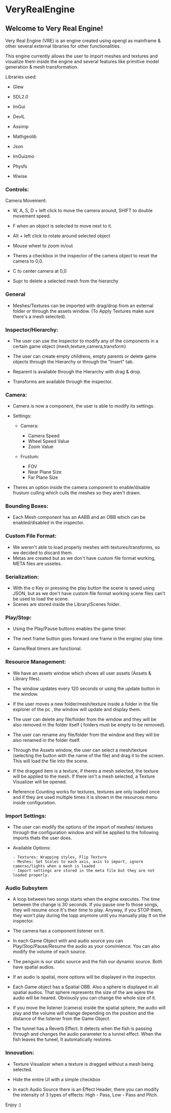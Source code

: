 # VeryRealEngine

## Welcome to Very Real Engine!

 Very Real Engine (VRE) is an engine created using opengl as mainframe & other several external libraries for other functionalities.

 This engine currently allows the user to import meshes and textures and visualize them inside the engine and several features like primitive model generation & mesh transformation.


Libraries used:

- Glew 

- SDL2.0

- ImGui

- DevIL

- Assimp

- Mathgeolib

- Json

- ImGuizmo

- Physfs

- Wwise


### Controls:

Camera Movement:

- W, A, S, D + left click to move the camera around, SHIFT to double movement speed.

- F when an object is selected to move next to it.

- Alt + left click to rotate around selected object

- Mouse wheel to zoom in/out

- Theres a checkbox in the inspector of the camera object to reset the camera to 0,0.

- C to center camera at 0,0

- Supr to delete a selected mesh from the hierarchy


### General

- Meshes/Textures can be imported with drag/drop from an external folder or through the assets window. (To Apply Textures make sure there's a mesh selected).


### Inspector/Hierarchy:

- The user can use the inspector to modify any of the components in a certain game object (mesh,texture,camera,transform)

- The user can create empty childrens, empty parents or delete game objects through the Hierarchy or through the "Insert" tab.

- Reparent is available through the Hierarchy with drag & drop.

- Transforms are available through the inspector.


### Camera:

- Camera is now a component, the user is able to modify its settings.

- Settings:

  - Camera: 

       - Camera Speed
       - Wheel Speed Value 
       - Zoom Value

  - Frustum:
         
       - FOV
       - Near Plane Size
       - Far Plane Size

- Theres an option inside the camera component to enable/disable frustum culling which culls the meshes so they aren't drawn.


### Bounding Boxes:

- Each Mesh component has an AABB and an OBB which can be enabled/disabled in the inspector.


### Custom File Format:

- We weren't able to load properly meshes with textures/transforms, so we decided to discard them.
- Metas are created but as we don't have custom file format working, META files are usseles.


### Serialization:

- With the o Key or pressing the play button the scene is saved using JSON, but as we don't have custom file format working scene files can't be used to load the scene. 
- Scenes are stored inside the Library/Scenes folder.


### Play/Stop:

- Using the Play/Pause buttons enables the game timer.

- The next frame button goes forward one frame in the engine/ play time.

- Game/Real timers are functional.


### Resource Management:

- We have an assets window which shows all user assets (Assets & Library files).

- The window updates every 120 seconds or using the update button in the window.

- If the user moves a new folder/mesh/texture inside a folder in the file explorer of the pc , the window will update and display them.

- The user can delete any file/folder from the window and they will be also removed in the folder itself ( folders must be empty to be removed).

- The user can rename any file/folder from the window and they will be also renamed in the folder itself.

- Through the Assets window, the user can select a mesh/texture (selecting the button with the name of the file) and drag it to the screen. This will load the file into the scene. 

- If the dragged item is a texture, if theres a mesh selected, the texture will be applied to the mesh. If there isn't a mesh selected, a Texture Visualizer will be opened.

- Reference Counting works for textures, textures are only loaded once and if they are used multiple times it is shown in the resources menu inside configuration.


### Import Settings:


- The user can modify the options of the import of meshes/ textures through the configuration window and will be applied to the following imports thats the user does.

- Available Options:


      - Textures: Wrapping styles, Flip Texture 
      - Meshes: Set Scales to each axis, axis to import, ignore cameras/lights when a mesh is loaded
      - Import settings are stored in the meta file but they are not loaded properly.
          	

### Audio Subsytem

- A loop between two songs starts when the engine executes. The time between the change is 30 seconds. If you pause one fo those songs, they will resume once It's their time to play. Anyway, if you STOP them, they won't play during the lopp anymore until you manually play It on the inspector.     
- The camera has a component listener on It.  
- In each Game Object with and audio source you can Play/Stop/Pause/Resume the audio as your convinience. You can also modify the volume of each source. 

- The penguin is our static source and the fish our dynamic source. Both have spatial audios.

- If an audio is spatial, more options will be displayed in the inspector. 
- Each Game object has a Spatial OBB. Also a sphere is displayed in all spatial audios. That sphere represents the size of the are wjere the audio will be heared. Obviously you can change the whole size of it. 
- If you move the listener (camera) inside the spatial sphere, the audio will play and the volume will change depending on the position and the distance of the listener from the Game Object.

- The tunnel has a Reverb Effect. It detects when the fish is passing through and changes the audio parameter to a tunnel effect. When the fish leaves the tuneel, It automatically restores.

### Innovation:

-  Texture Visualizer when a texture is dragged without a mesh being selected.

- Hide the entire UI with a simple checkbox

- In each Audio Source there is an Effect Header, there you can modify the intensity of 3 types of effects: High - Pass, Low - Pass and Pitch.


Enjoy :)




